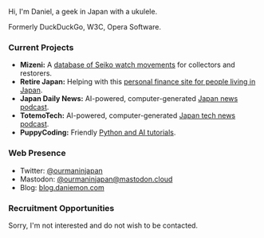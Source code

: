 Hi, I'm Daniel, a geek in Japan with a ukulele.

Formerly DuckDuckGo, W3C, Opera Software.

### Current Projects

* **Mizeni:** A [database of Seiko watch movements](https://mizeni.com) for collectors and restorers.
* **Retire Japan:** Helping with this [personal finance site for people living in Japan](https://www.retirejapan.com/).
* **Japan Daily News:** AI-powered, computer-generated [Japan news podcast](https://japandailynews.com).
* **TotemoTech:** AI-powered, computer-generated [Japan tech news podcast](https://totemotech.com).
* **PuppyCoding:** Friendly [Python and AI tutorials](https://puppycoding.com).

### Web Presence

* Twitter: [@ourmaninjapan](https://twitter.com/ourmaninjapan)
* Mastodon: [@ourmaninjapan@mastodon.cloud](https://mastodon.cloud/@ourmaninjapan)
* Blog: [blog.daniemon.com](https://blog.daniemon.com)

### Recruitment Opportunities

Sorry, I'm not interested and do not wish to be contacted.


<!---
tagawa/tagawa is a ✨ special ✨ repository because its `README.md` (this file) appears on your GitHub profile.
You can click the Preview link to take a look at your changes.
--->
